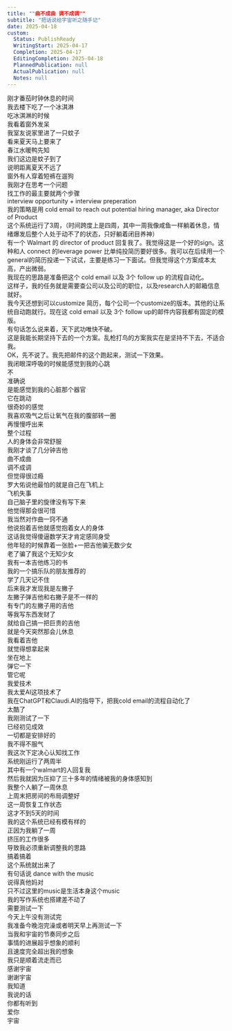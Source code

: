 ```yaml
---
title: ""曲不成曲 调不成调""
subtitle: "把话说给宇宙听之随手记"
date: 2025-04-18
custom:
  Status: PublishReady
  WritingStart: 2025-04-17
  Completion: 2025-04-17
  EditingCompletion: 2025-04-18
  PlannedPublication: null
  ActualPublication: null
  Notes: null
---        
```

刚才番茄时钟休息的时间        
我去楼下吃了一个冰淇淋        
吃冰淇淋的时候        
我看着窗外发呆        
我室友说家里进了一只蚊子        
看来夏天马上要来了        
春江水暖鸭先知        
我们这边是蚊子到了        
说明距离夏天不远了        
窗外有人穿着短裤在遛狗          
我刚才在思考一个问题        
找工作的最主要就两个步骤        
interview opportunity + interview preperation        
我的策略是用 cold email to reach out potential hiring manager, aka Director of Product        
这个系统运行了3周，（时间跨度上是四周，其中一周我像咸鱼一样躺着休息，情绪爆发后整个人处于动不了的状态，只好躺着闭目养神）        
有一个 Walmart 的 director of product 回复我了。我觉得这是一个好的sign。这种和人 connect 的leverage power 比单纯投简历要好很多。我可以在后续用一个general的简历投递一下试试，主要是练习一下面试。但我觉得这个方案成本太高，产出微弱。        
我现在的思路是准备把这个 cold email 以及 3个 follow up 的流程自动化。        
这样子，我的任务就是需要查公司以及公司的职位，以及research人的邮箱信息就好。        
我今天还想到可以customize 简历，每个公司一个customize的版本。其他的让系统自动跑就行。现在这 cold email 以及 3个 follow up的邮件内容我都有固定的模版。        
有句话怎么说来着，天下武功唯快不破。        
这是我能长期坚持下去的一个方案。乱枪打鸟的方案我实在是坚持不下去，不适合我。        
OK，先不说了。我先把邮件的这个跑起来，测试一下效果。          
我闭眼深呼吸的时候能感觉到我的心跳        
不        
准确说        
是能感觉到我的心脏那个器官        
它在跳动        
很奇妙的感觉          
我喜欢吸气之后让氧气在我的腹部转一圈        
再慢慢呼出来        
整个过程        
人的身体会非常舒服          
我刚才谈了几分钟吉他        
曲不成曲        
调不成调        
但觉得很过瘾          
罗大佑说他最怕的就是自己在飞机上        
飞机失事        
自己脑子里的旋律没有写下来        
他觉得那会很可惜        
我当然对作曲一窍不通          
他说抱着吉他就感觉抱着女人的身体        
这话我觉得傻逼数学天才肯定感同身受        
他年轻的时候靠着一张脸+一把吉他骗无数少女        
老了骗了我这个无知少女          
我有一本吉他练习的书        
我的一个搞乐队的朋友推荐的        
学了几天记不住        
后来我才发现我是左撇子        
左撇子弹吉他和右撇子是不一样的        
有专门的左撇子用的吉他        
等我写东西发财了        
就给自己搞一把巨贵的吉他          
就是今天突然那会儿休息        
我看着吉他        
就觉得想拿起来        
坐在地上        
弹它一下        
管它呢          
我爱技术        
我太爱AI这项技术了        
我在ChatGPT和Claudi.AI的指导下，把我cold email的流程自动化了        
太酷了        
我刚测试了一下        
已经初见成效          
一切都是安排好的        
我不得不服气        
我这次下定决心认知找工作        
系统刚运行了两周半        
其中有一个walmart的人回复我        
然后我就因为压抑了三十多年的情绪被我的身体感知到        
我整个人躺了一周休息        
上周末把房间的布局调整好        
这一周恢复工作状态        
这才不到5天的时间        
我的这个系统已经有模有样的        
正因为我躺了一周        
挤压的工作很多        
导致我必须重新调整我的思路        
搞着搞着        
这个系统就出来了        
有句话说 dance with the music        
说得真他妈对        
只不过这里的music是生活本身这个music          
我的写作系统也搭建差不动了        
需要测试一下        
今天上午没有测试完        
我准备今晚泡完澡或者明天早上再测试一下          
当我和宇宙的节奏同步之后        
事情的进展超乎想象的顺利        
且速度完全超出我的想象        
我只是顺着流走而已        
感谢宇宙          
谢谢宇宙        
我知道        
我说的话        
你都有听到        
爱你        
宇宙          
      